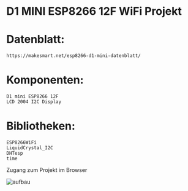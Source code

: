 # D1 MINI ESP8266 12F WiFi Projekt

# Datenblatt:
    https://makesmart.net/esp8266-d1-mini-datenblatt/
 
# Komponenten:
    D1 mini ESP8266 12F
    LCD 2004 I2C Display
  
# Bibliotheken:
    ESP8266WiFi
    LiquidCrystal_I2C
    DHTesp
    time
    
 Zugang zum Projekt im Browser
 
 
![aufbau](https://user-images.githubusercontent.com/110563077/235991582-0f9b5b34-f913-4d53-9edb-16833bd70c61.png)
